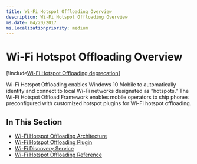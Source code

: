 ```yaml
---
title: Wi-Fi Hotspot Offloading Overview
description: Wi-Fi Hotspot Offloading Overview
ms.date: 04/20/2017
ms.localizationpriority: medium
---
```


# Wi-Fi Hotspot Offloading Overview

[!include[Wi-Fi Hotspot Offloading deprecation](wi-fi-hotspot-offloading-deprecation.md)]

Wi-Fi Hotspot Offloading enables Windows 10 Mobile to automatically identify and connect to local Wi-Fi networks designated as "hotspots." The Wi-Fi Hotspot Offload Framework enables mobile operators to ship phones preconfigured with customized hotspot plugins for Wi-Fi hotspot offloading.

## In This Section

* [Wi-Fi Hotspot Offloading Architecture](wi-fi-hotspot-offloading-architecture.md)
* [Wi-Fi Hotspot Offloading Plugin](wi-fi-hotspot-offloading-plugin.md)
* [Wi-Fi Discovery Service](wi-fi-discovery-service.md)
* [Wi-Fi Hotspot Offloading Reference](wi-fi-hotspot-offloading-reference.md)

